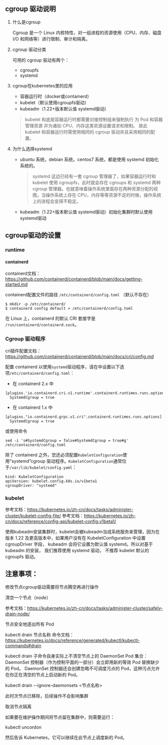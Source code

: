 ##  cgroup 驱动说明

1. 什么是cgroup

   Cgroup 是一个 Linux 内核特性，对一组进程的资源使用（CPU、内存、磁盘 I/O 和网络等）进行限制、审计和隔离。

2. cgroup 驱动分类

   可用的 cgroup 驱动有两个：

   - cgroupfs
   - systemd

3. cgroup在kubernetes里的应用

   - 容器运行时（docker或containerd）
   - kubelet（默认使用cgroupfs驱动）
   - kubeadm（1.22+版本默认值 systemd驱动）

   > kubelet 和底层容器运行时都需要对接控制组来强制执行 为 Pod 和容器管理资源 并为诸如 CPU、内存这类资源设置请求和限制。 故此 kubelet 和容器运行时需使用相同的 cgroup 驱动并且采用相同的配置。

   

4. 为什么选择systemd

   - ubuntu 系统，debian 系统，centos7 系统，都是使用 systemd 初始化系统的。

     > systemd 这边已经有一套 cgroup 管理器了，如果容器运行时和 kubelet 使用 cgroupfs，此时就会存在 cgroups 和 systemd 两种 cgroup 管理器。也就意味着操作系统里面存在两种资源分配的视图，当操作系统上存在 CPU，内存等等资源不足的时候，操作系统上的进程会变得不稳定。

   - kubeadm（1.22+版本默认值 systemd驱动）初始化集群时默认使用systemd驱动



## cgroup驱动的设置



### runtime

#### containerd

containerd文档：https://github.com/containerd/containerd/blob/main/docs/getting-started.md

containerd配置文件的路径 `/etc/containerd/config.toml` （默认不存在）

```shell
$ mkdir -p /etc/containerd/
$ containerd config default > /etc/containerd/config.toml 
```

在 Linux 上，containerd 的默认 CRI 套接字是 `/run/containerd/containerd.sock`。

### Cgroup 驱动程序

cri插件配置文档：https://github.com/containerd/containerd/blob/main/docs/cri/config.md

配置 containerd 以使用`systemd`驱动程序，请在中设置以下选项`/etc/containerd/config.toml`：

- 在 containerd 2.x 中

```
[plugins.'io.containerd.cri.v1.runtime'.containerd.runtimes.runc.options]
  SystemdCgroup = true
```

- 在 containerd 1.x 中

```
[plugins."io.containerd.grpc.v1.cri".containerd.runtimes.runc.options]
  SystemdCgroup = true
```

或使用命令

```shell
sed -i 's#SystemdCgroup = false#SystemdCgroup = true#g' /etc/containerd/config.toml
```

除了 containerd 之外，您还必须配置`KubeletConfiguration`使用“systemd”cgroup 驱动程序。`KubeletConfiguration`通常位于`/var/lib/kubelet/config.yaml`：

```
kind: KubeletConfiguration
apiVersion: kubelet.config.k8s.io/v1beta1
cgroupDriver: "systemd"
```



### kubelet

参考文档：https://kubernetes.io/zh-cn/docs/tasks/administer-cluster/kubelet-config-file/
参考文档：https://kubernetes.io/zh-cn/docs/reference/config-api/kubelet-config.v1beta1/

使用kubeadm安装集群时，kubelet会被kubeadm当成系统服务来管理，因为在版本 1.22 及更高版本中，如果用户没有在 KubeletConfiguration 中设置 cgroupDriver 字段， kubeadm 会将它设置为默认值 systemd。所以对基于 kubeadm 的安装， 我们推荐使用 systemd 驱动， 不推荐 kubelet 默认的 cgroupfs 驱动。



## 注意事项：

修改节点cgroup驱动需要将节点腾空再进行操作

清空一个节点（node）

参考文档：https://kubernetes.io/zh-cn/docs/tasks/administer-cluster/safely-drain-node/

节点安全地逐出所有 Pod

kubectl drain 节点名称
命令文档：https://kubernetes.io/docs/reference/generated/kubectl/kubectl-commands#drain

 kubectl drain 子命令自身实际上不清空节点上的 DaemonSet Pod 集合： DaemonSet 控制器（作为控制平面的一部分）会立即用新的等效 Pod 替换缺少的 Pod。 DaemonSet 控制器还会创建忽略不可调度污点的 Pod，这种污点允许在你正在清空的节点上启动新的 Pod。

kubectl drain --ignore-daemonsets <节点名称>

此时次节点已移除，后续操作不会影响集群



取消节点隔离


如果要在维护操作期间将节点留在集群中，则需要运行：

kubectl uncordon <node name>

然后告诉 Kubernetes，它可以继续在此节点上调度新的 Pod。



